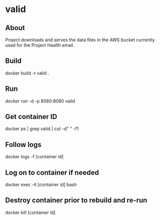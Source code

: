 # valid

## About
Project downloads and serves the data files in the AWS bucket currently used for the Project Health email.

## Build

docker build -t valid .

## Run

docker run -d -p 8080:8080 valid

## Get container ID

docker ps | grep valid | cut -d" " -f1

## Follow logs

docker logs -f [container id]

## Log on to container if needed

docker exec -it [container id] bash

## Destroy container prior to rebuild and re-run

docker kill [container id]
